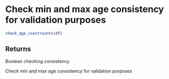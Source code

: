 # Check min and max age consistency for validation purposes

```r
check_age_constraints(df)
```

## Returns

Boolean checking consistency

Check min and max age consistency for validation purposes
